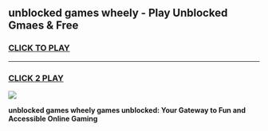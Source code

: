 
## unblocked games wheely - Play Unblocked Gmaes & Free
<h3>
<a href="https://news.freeplayer.one?title=unblocked_games_wheely&ref=23F">CLICK TO PLAY</a></h3>
<hr>

<h3>
<a href="https://news.freeplayer.one?title=unblocked_games_wheely&ref=23F">CLICK 2 PLAY</a>
  
</h3>

<a href="https://news.freeplayer.one?title=unblocked_games_wheely&ref=23F/"><img src="https://clearcache.store/games.png"></a>


**unblocked games wheely games unblocked: Your Gateway to Fun and Accessible Online Gaming**
